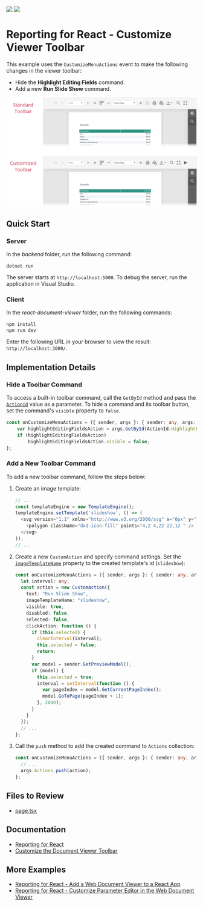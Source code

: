 <!-- default badges list -->
[![](https://img.shields.io/badge/Open_in_DevExpress_Support_Center-FF7200?style=flat-square&logo=DevExpress&logoColor=white)](https://supportcenter.devexpress.com/ticket/details/T1235063)
[![](https://img.shields.io/badge/📖_How_to_use_DevExpress_Examples-e9f6fc?style=flat-square)](https://docs.devexpress.com/GeneralInformation/403183)
<!-- default badges end -->
# Reporting for React - Customize Viewer Toolbar

This example uses the `CustomizeMenuActions` event to make the following changes in the viewer toolbar: 

- Hide the **Highlight Editing Fields** command.
- Add a new **Run Slide Show** command.

![Web Document Viewer - Customized Toolbar](images/screenshot.png)

## Quick Start 

### Server

In the *backend* folder, run the following command:

```
dotnet run
```

The server starts at `http://localhost:5000`. To debug the server, run the application in Visual Studio.

### Client

In the *react-document-viewer* folder, run the following commands:

```
npm install
npm run dev
```

Enter the following URL in your browser to view the result: `http://localhost:3000/`. 

## Implementation Details

### Hide a Toolbar Command

To access a built-in toolbar command, call the `GetById` method and pass the [`ActionId`](https://docs.devexpress.com/XtraReports/js-DevExpress.Reporting.Viewer.ActionId) value as a parameter. To hide a command and its toolbar button, set the command's `visible` property to `false`.

```ts
const onCustomizeMenuActions = ({ sender, args }: { sender: any, args: any }) => {
    var highlightEditingFieldsAction = args.GetById(ActionId.HighlightEditingFields);
    if (highlightEditingFieldsAction)
        highlightEditingFieldsAction.visible = false;
};
```

### Add a New Toolbar Command

To add a new toolbar command, follow the steps below:

1. Create an image template:

    ```ts
    // ...
    const templateEngine = new TemplateEngine();
    templateEngine.setTemplate('slideshow', () => (
      <svg version="1.1" xmlns="http://www.w3.org/2000/svg" x="0px" y="0px" viewBox="0 0 24 24">
        <polygon className="dxd-icon-fill" points="4,2 4,22 22,12 " />
      </svg>
    ));
    // ...
    ```

2. Create a new `CustomAction` and specify command settings. Set the [`imageTemplateName`](https://docs.devexpress.com/XtraReports/js-DevExpress.Analytics.Utils.IAction?p=netframework#js_devexpress_analytics_utils_iaction_imagetemplatename) property to the created template's id (`slideshow`):

    ```ts
    const onCustomizeMenuActions = ({ sender, args }: { sender: any, args: any }) => {
      let interval: any;
      const action = new CustomAction({
        text: "Run Slide Show",
        imageTemplateName: "slideshow",
        visible: true,
        disabled: false,
        selected: false,
        clickAction: function () {
          if (this.selected) {
            clearInterval(interval);
            this.selected = false;
            return;
          }
          var model = sender.GetPreviewModel();
          if (model) {
            this.selected = true;
            interval = setInterval(function () {
              var pageIndex = model.GetCurrentPageIndex();
              model.GoToPage(pageIndex + 1);
            }, 2000);
          }
        }
      });
      // ...
    };
    ```

3. Call the `push` method to add the created command to `Actions` collection:

    ```ts
    const onCustomizeMenuActions = ({ sender, args }: { sender: any, args: any }) => {
      // ...
      args.Actions.push(action);
    };
    ```
    
## Files to Review

- [page.tsx](react-documenent-viewer/src/app/page.tsx)

## Documentation

- [Reporting for React](https://docs.devexpress.com/XtraReports/119338)
- [Customize the Document Viewer Toolbar](https://docs.devexpress.com/XtraReports/401946)

## More Examples

- [Reporting for React - Add a Web Document Viewer to a React App](https://github.com/DevExpress-Examples/reporting-react-integrate-web-document-viewer)
- [Reporting for React -  Customize Parameter Editor in the Web Document Viewer](https://github.com/DevExpress-Examples/reporting-react-customize-parameter-editor)
